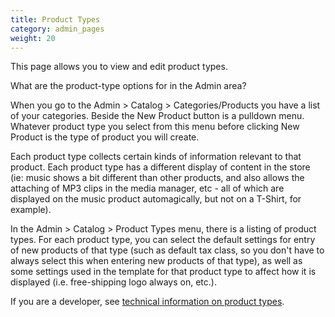 ```yaml
---
title: Product Types
category: admin_pages
weight: 20
---
```


This page allows you to view and edit product types.

What are the product-type options for in the Admin area?


When you go to the Admin > Catalog > Categories/Products you have a list of your categories. Beside the New Product button is a pulldown menu. Whatever product type you select from this menu before clicking New Product is the type of product you will create.


Each product type collects certain kinds of information relevant to that product. Each product type has a different display of content in the store (ie: music shows a bit different than other products, and also allows the attaching of MP3 clips in the media manager, etc - all of which are displayed on the music product automagically, but not on a T-Shirt, for example).


In the Admin > Catalog > Product Types menu, there is a listing of product types. For each product type, you can select the default settings for entry of new products of that type (such as default tax class, so you don't have to always select this when entering new products of that type), as well as some settings used in the template for that product type to affect how it is displayed (i.e. free-shipping logo always on, etc.).


If you are a developer, see [technical information on product types](/dev/code/product_types). 
